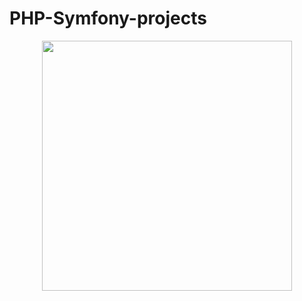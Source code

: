 # PHP-Symfony-projects
<p align="center">
  <img src="https://symfony.com/logos/symfony_white_02.png" width="400px">
</p>
